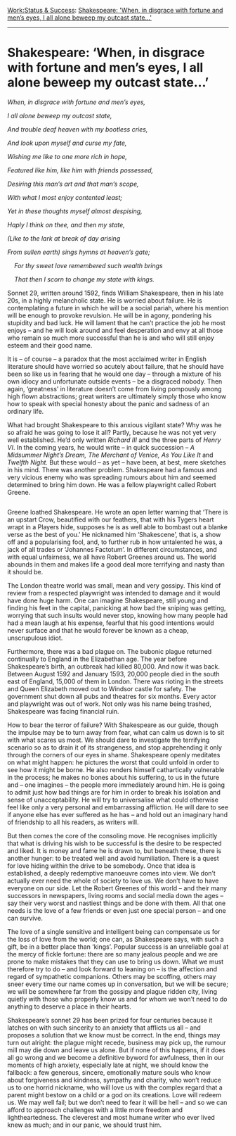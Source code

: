 [Work:](https://www.theschooloflife.com/thebookoflife/category/work/)[Status & Success](https://www.theschooloflife.com/thebookoflife/category/work/status-and-success/): [Shakespeare: 'When, in disgrace with fortune and men’s eyes, I all alone beweep my outcast state...'](https://www.theschooloflife.com/thebookoflife/shakespeare-sonnet-29-and-the-fear-of-disgrace/)

* * *

# Shakespeare: ‘When, in disgrace with fortune and men’s eyes, I all alone beweep my outcast state…’

_When, in disgrace with fortune and men’s eyes,_

_I all alone beweep my outcast state,_

_And trouble deaf heaven with my bootless cries,_

_And look upon myself and curse my fate,_

_Wishing me like to one more rich in hope,_

_Featured like him, like him with friends possessed,_

_Desiring this man’s art and that man’s scope,_

_With what I most enjoy contented least;_

_Yet in these thoughts myself almost despising,_

_Haply I think on thee, and then my state,_

_(Like to the lark at break of day arising_

_From sullen earth) sings hymns at heaven’s gate;_

&nbsp;&nbsp;&nbsp; _For thy sweet love remembered such wealth brings_

&nbsp;&nbsp;&nbsp; _That then I scorn to change my state with kings._

Sonnet 29, written around 1592, finds William Shakespeare, then in his late 20s, in a highly melancholic state. He is worried about failure. He is contemplating a future in which he will be a social pariah, where his mention will be enough to provoke revulsion. He will be in agony, pondering his stupidity and bad luck. He will lament that he can’t practice the job he most enjoys – and he will look around and feel desperation and envy at all those who remain so much more successful than he is and who will still enjoy esteem and their good name.

It is – of course – a paradox that the most acclaimed writer in English literature should have worried so acutely about failure, that he should have been so like us in fearing that he would one day – through a mixture of his own idiocy and unfortunate outside events – be a disgraced nobody. Then again, ‘greatness’ in literature doesn’t come from living pompously among high flown abstractions; great writers are ultimately simply those who know how to speak with special honesty about the panic and sadness of an ordinary life.&nbsp;

What had brought Shakespeare to this anxious vigilant state? Why was he so afraid he was going to lose it all? Partly, because he was not yet very well established. He’d only written _Richard III_ and the three parts of _Henry VI_. In the coming years, he would write – in quick succession – _A Midsummer Night’s Dream, The Merchant of Venice, As You Like It_ and _Twelfth Night._ But these would – as yet – have been, at best, mere sketches in his mind. There was another problem. Shakespeare had a famous and very vicious enemy who was spreading rumours about him and seemed determined to bring him down. He was a fellow playwright called Robert Greene.&nbsp;

<figure class="aligncenter"><img src="https://www.theschooloflife.com/thebookoflife/wp-content/uploads/2020/06/T03028_9.jpg" alt="" class="wp-image-24708" srcset="https://www.theschooloflife.com/thebookoflife/wp-content/uploads/2020/06/T03028_9.jpg 452w, https://www.theschooloflife.com/thebookoflife/wp-content/uploads/2020/06/T03028_9-186x300.jpg 186w" sizes="(max-width: 452px) 100vw, 452px"></figure>

Greene loathed Shakespeare. He wrote an open letter warning that ‘There is an upstart Crow, beautified with our feathers, that with his Tygers heart wrapt in a Players hide, supposes he is as well able to bombast out a blanke verse as the best of you.’ He nicknamed him ‘Shakescene’, that is, a show off and a popularising fool, and, to further rub in how untalented he was, a jack of all trades or ‘Johannes Factotum’. In different circumstances, and with equal unfairness, we all have Robert Greenes around us. The world abounds in them and makes life a good deal more terrifying and nasty than it should be.

The London theatre world was small, mean and very gossipy. This kind of review from a respected playwright was intended to damage and it would have done huge harm. One can imagine Shakespeare, still young and finding his feet in the capital, panicking at how bad the sniping was getting, worrying that such insults would never stop, knowing how many people had had a mean laugh at his expense, fearful that his good intentions would never surface and that he would forever be known as a cheap, unscrupulous idiot.

Furthermore, there was a bad plague on. The bubonic plague returned continually to England in the Elizabethan age. The year before Shakespeare’s birth, an outbreak had killed 80,000. And now it was back. Between August 1592 and January 1593, 20,000 people died in the south east of England, 15,000 of them in London. There was rioting in the streets and Queen Elizabeth moved out to Windsor castle for safety. The government shut down all pubs and theatres for six months. Every actor and playwright was out of work. Not only was his name being trashed, Shakespeare was facing financial ruin.

How to bear the terror of failure? With Shakespeare as our guide, though the impulse may be to turn away from fear, what can calm us down is to sit with what scares us most. We should dare to investigate the terrifying scenario so as to drain it of its strangeness, and stop apprehending it only through the corners of our eyes in shame. Shakespeare openly meditates on what might happen: he pictures the worst that could unfold in order to see how it might be borne. He also renders himself cathartically vulnerable in the process; he makes no bones about his suffering, to us in the future and – one imagines – the people more immediately around him. He is going to admit just how bad things are for him in order to break his isolation and sense of unacceptability. He will try to universalise what could otherwise feel like only a very personal and embarrassing affliction. He will dare to see if anyone else has ever suffered as he has – and hold out an imaginary hand of friendship to all his readers, as writers will.

But then comes the core of the consoling move. He recognises implicitly that what is driving his wish to be successful is the desire to be respected and liked. It is money and fame he is drawn to, but beneath these, there is another hunger: to be treated well and avoid humiliation. There is a quest for love hiding within the drive to be somebody. Once that idea is established, a deeply redemptive manoeuvre comes into view. We don’t actually ever need the whole of society to love us. We don’t have to have everyone on our side. Let the Robert Greenes of this world – and their many successors in newspapers, living rooms and social media down the ages – say their very worst and nastiest things and be done with them. All that one needs is the love of a few friends or even just one special person – and one can survive.

The love of a single sensitive and intelligent being can compensate us for the loss of love from the world; one can, as Shakespeare says, with such a gift, be in a better place than ‘kings’. Popular success is an unreliable goal at the mercy of fickle fortune: there are so many jealous people and we are prone to make mistakes that they can use to bring us down. What we must therefore try to do – and look forward to leaning on – is the affection and regard of sympathetic companions. Others may be scoffing, others may sneer every time our name comes up in conversation, but we will be secure; we will be somewhere far from the gossipy and plague ridden city, living quietly with those who properly know us and for whom we won’t need to do anything to deserve a place in their hearts.

Shakespeare’s sonnet 29 has been prized for four centuries because it latches on with such sincerity to an anxiety that afflicts us all – and proposes a solution that we know must be correct. In the end, things may turn out alright: the plague might recede, business may pick up, the rumour mill may die down and leave us alone. But if none of this happens, if it does all go wrong and we become a definitive byword for awfulness, then in our moments of high anxiety, especially late at night, we should know the fallback: a few generous, sincere, emotionally mature souls who know about forgiveness and kindness, sympathy and charity, who won’t reduce us to one horrid nickname, who will love us with the complex regard that a parent might bestow on a child or a god on its creations. Love will redeem us. We may well fail; but we don’t need to fear it will be hell – and so we can afford to approach challenges with a little more freedom and lightheartedness. The cleverest and most humane writer who ever lived knew as much; and in our panic, we should trust him.
